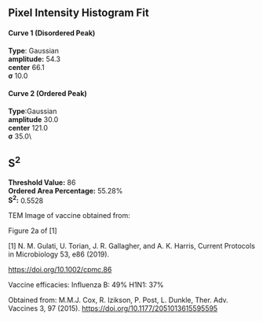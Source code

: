 ## Pixel Intensity Histogram Fit

#### Curve 1 (Disordered Peak)
**Type**: Gaussian\
**amplitude:** 54.3\
**center** 66.1\
**σ** 10.0


#### Curve 2 (Ordered Peak)
**Type**:Gaussian\
**amplitude** 30.0\
**center** 121.0\
**σ** 35.0\


## S<sup>2</sup>
**Threshold Value:** 86\
**Ordered Area Percentage:** 55.28%\
**S<sup>2</sup>:** 0.5528



TEM Image of vaccine obtained from:

Figure 2a of [1]

[1] N. M. Gulati, U. Torian, J. R. Gallagher, and A. K. Harris, Current Protocols in Microbiology 53, e86 (2019).

https://doi.org/10.1002/cpmc.86

Vaccine efficacies:
Influenza B: 49%
H1N1: 37%

Obtained from: M.M.J. Cox, R. Izikson, P. Post, L. Dunkle, Ther. Adv. Vaccines 3, 97 (2015).
https://doi.org/10.1177/2051013615595595
